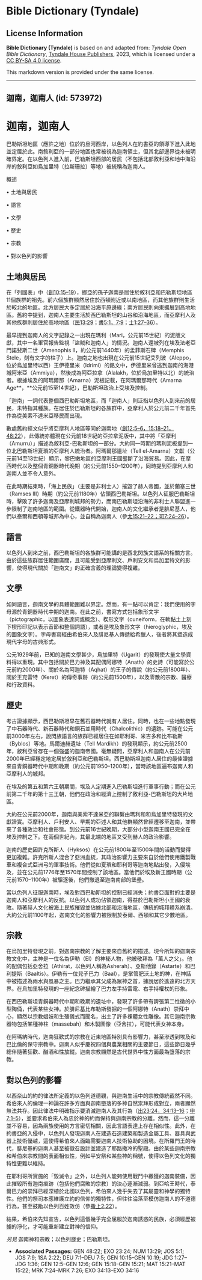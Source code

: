 # Bible Dictionary (Tyndale)

## License Information

**Bible Dictionary (Tyndale)** is based on and adapted from: _Tyndale Open Bible Dictionary_, [Tyndale House Publishers](https://tyndaleopenresources.com/), 2023, which is licensed under a [CC BY-SA 4.0 license](https://creativecommons.org/licenses/by-sa/4.0/legalcode.en).

This markdown version is provided under the same license.



--------------------------------

## 迦南，迦南人 (id: 573972)

迦南，迦南人
======

巴勒斯坦地區（應許之地）位於約旦河西岸，以色列人在約書亞的領導下進入此地並定居於此。南敘利亞的一部分地區也常被視為迦南領土，但其北部邊界從未被明確界定。在以色列人進入前，巴勒斯坦西部的居民（不包括北部敘利亞和地中海沿岸的敘利亞如烏加里特〔拉斯珊拉〕等地）被統稱為迦南人。

概述

• 土地與居民

• 語言

• 文學

• 歷史

• 宗教

• 對以色列的影響

土地與居民
-----

在「列國表」中（[創10:15–19](https://ref.ly/Gen10:15-Gen10:19)），挪亞的孫子迦南是居住於敘利亞和巴勒斯坦地區11個族群的祖先。前六個族群顯然居住於西頓附近或以南地區，而其他族群則生活於較北的地區。北方居民大多定居於沿海平原邊緣；南方居民則向東擴展到高地地區。舊約中提到，迦南人主要生活於西巴勒斯坦的山谷和沿海地區，而亞摩利人及其他族群則居住於高地地區（[民13:29](https://ref.ly/Num13:29)；[書5:1，](https://ref.ly/Josh5:1)[7:9](https://ref.ly/Josh7:9)；[士1:27–36](https://ref.ly/Judg1:27-Judg1:36)）。

最早提到迦南人的文字記錄之一出現在瑪利（Mari，公元前15世紀）的泥版文獻，其中一名軍官報告監視「盜賊和迦南人」的情況。迦南人還被列在埃及法老亞門諾斐斯二世（Amenophis II，約公元前1440年）的孟菲斯石碑（Memphis Stele，刻有文字的柱子）上。迦南之地也出現在公元前15世紀艾列波（Aleppo，位於烏加里特以西）王伊德里米（Idrimi）的銘文中，伊德里米曾逃到迦南的海港城阿米亞（Ammiya），然後成為阿亞拉拿（Alalakh，位於烏加里特以北）的統治者。根據埃及的阿瑪爾那（Amarna）泥板記載，在阿瑪爾那時代（Amarna Age**，**公元前15至14世紀），巴勒斯坦政治上受埃及控制。

「迦南」一詞代表整個西巴勒斯坦地區，而「迦南人」則泛指以色列人到來前的居民，未特指其種族。在居住於巴勒斯坦的各族群中，亞摩利人於公元前二千年首先作為從美索不達米亞移民而出現。

數處舊約經文似乎將亞摩利人地區等同於迦南地（[創12:5–6，](https://ref.ly/Gen12:5-Gen12:6)[15:18–21，](https://ref.ly/Gen15:18-Gen15:21)[48:22](https://ref.ly/Gen48:22)），此傳統亦體現在公元前18世紀的亞拉拿泥版中，其中將「亞摩利（Amurru）」描述為敘利亞\-巴勒斯坦的一部分。大約同一時期的瑪利泥板提到一位北巴勒斯坦夏瑣的亞摩利人統治者。阿瑪爾那遺址（Tell el\-Amarna）文獻（公元前14至13世紀）顯示，黎巴嫩地區的亞摩利王國壟斷了沿海貿易。因此，在摩西時代以及整個青銅器時代晚期（約公元前1550–1200年），同時提到亞摩利人和迦南人並不令人意外。

在此時期結束時，「海上民族」（主要是非利士人）摧毀了赫人帝國，並於蘭塞三世（Ramses III）時期（約公元前1180年）佔領西巴勒斯坦。以色列人征服巴勒斯坦時，擊敗了許多迦南及亞摩利城邦的勢力，而南巴勒斯坦沿海的非利士人聯盟進一步限制了迦南地區的範圍。從鐵器時代開始，迦南人的文化繼承者是腓尼基人，他們以泰爾和西頓等城邦為中心，並自稱為迦南人（參[太15:21–22；](https://ref.ly/Matt15:21-Matt15:22)[可7:24–26](https://ref.ly/Mark7:24-Mark7:26)）。

語言
--

以色列人到來之前，西巴勒斯坦的各族群可能講的是西北閃族文語系的相關方言。由於這些族群居住範圍廣闊，且可能受到亞摩利文、戶利安文和烏加里特文的影響，使得現代關於「迦南文」的正確含義的理論變得複雜。

文學
--

如同語言，迦南文學的具體範圍難以界定。然而，有一點可以肯定：我們使用的字母源於青銅器時代中期的迦南。在此之前，書寫方式包括象形文字（pictographic，以圖象表達詞或概念）、楔形文字（cuneiform，在軟黏土上刻下楔形印記以表示音節和整個詞語），或者是埃及象形文字（hieroglyphic，埃及的圖象文字）。字母書寫經由希伯來人及腓尼基人傳遞給希臘人，後者將其塑造成現代字母的古典形式。

公元1929年前，已知的迦南文學甚少，烏加里特（Ugarit）的發現使大量文學資料得以重現。其中包括關於巴力神及其配偶阿娜特（Anath）的史詩（可能寫於公元前約2000年）、關於名為阿迦特（Aqhat）的王子的傳說（約公元前1800年）、關於王克雷特（Keret）的傳奇事跡（約公元前1500年），以及零散的宗教、醫療和行政資料。

歷史
--

考古證據顯示，西巴勒斯坦早在舊石器時代就有人居住。同時，也在一些地點發現了中石器時代、新石器時代和銅石並用時代（Chalcolithic）的遺跡。可能在公元前3000年左右，說閃族語言的族群已經居住在如耶利哥、米吉多和比布勒斯（Byblos）等地。馬爾迪赫遺址（Tell Mardikh）的發現顯示，約公元前2500年，敘利亞曾存在一個強盛的迦南帝國。毫無疑問，亞摩利人和迦南人在公元前2000年已經穩定地定居於敘利亞和巴勒斯坦。西巴勒斯坦迦南人居住的最佳證據來自青銅器時代中期和晚期（約公元前1950–1200年），當時該地區遍布迦南人和亞摩利人的城邦。

在埃及的第五和第六王朝期間，埃及人定期進入巴勒斯坦進行軍事行動；而在公元前第二千年的第十三王朝，他們在政治和經濟上控制了敘利亞\-巴勒斯坦的大片地區。

大約在公元前2000年，迦南與美索不達米亞的聯繫由瑪利和和烏加里特發現的文獻證實。亞摩利人、戶利安人、早期的亞述人和其他群顯然曾經遷移至迦南，並帶來了各種政治和社會形態。到公元前16世紀晚期，大部分小型迦南王國已完全在埃及控制之下。在兩個世紀內，其最北端的地區又受到赫人的政治影響。

迦南的歷史因許克所斯人（Hyksos）在公元前1800年至1500年間的活動而變得更加複雜。許克所斯人混合了亞洲血統，其政治影響力主要來自於他們使用鐵製戰車和複合式亞洲弓的軍事技術。他們從如夏瑣和耶利哥等迦南地點出發，入侵埃及，並在公元前1776年至1570年間控制了該地區。當他們於埃及新王國時期（公元前1570–1100年）被驅逐後，他們撤退至迦南南部的堡壘。

當以色列人征服迦南時，埃及對西巴勒斯坦的控制已經消失；約書亞面對的主要是迦南人和亞摩利人的反抗。以色列人成功佔領迦南，得益於巴勒斯坦小王國的衰敗。隨著赫人文化被海上民族摧毀並佔據北部和沿海地區，傳統的城邦體系崩潰。大約公元前1100年起，迦南文化的影響力被限制於泰爾、西頓和其它少數地區。

宗教
--

在烏加里特發現之前，對迦南宗教的了解主要來自舊約的描述。現今所知的迦南宗教文化中，主神是一位名為伊勒（El）的神秘人物，他被敬拜為「萬人之父」。他的配偶包括亞舍拉（Athirat，以色列人稱為Asherah）、亞斯他錄（Astarte）和巴利提斯（Baaltis）。伊勒有一位兒子巴力（Baal），是掌管肥沃土地的神，在神話中被描述為雨水與風暴之主。巴力繼承其父成為眾神之首，據說居於遙遠的北方天界。在烏加里特發現的一座紀念碑描繪了巴力左手持雷電、右手持權杖的形象。

在西巴勒斯坦青銅器時代中期和晚期的遺址中，發現了許多帶有誇張第二性徵的小型陶俑，代表某些女神。於腓尼基比布勒斯發掘的一個阿娜特（Anath）崇拜中心，顯然以宗教娼妓和生殖儀式而聞名，出土了許多裸體女性雕像。其它迦南宗教器物包括某種神柱（massebah）和木製圖像（亞舍拉），可能代表女神本身。

在阿瑪納時代，迦南狂歡式的宗教在近東地區特別具有影響力，甚至滲透到埃及和巴比倫的保守宗教中。迦南人似乎慶祝四個與農業相關的主要節日，這些節日幾乎總伴隨著狂歡、酗酒和性放縱。迦南宗教顯然是古代世界中性方面最為墮落的宗教。

對以色列的影響
-------

以西奈山的約的律法所定義的以色列道德觀，與迦南生活中的宗教傳統截然不同。希伯來人的倫理一神論在許多方面與迦南墮落的多神自然崇拜形成對立，兩者顯然無法共存。因此律法中明確指示要消滅迦南人及其行為（[出23:24，](https://ref.ly/Exod23:24)[34:13–16](https://ref.ly/Exod34:13-Exod34:16)；[申7:1–5](https://ref.ly/Deut7:1-Deut7:5)），並要求希伯來人為忠於神的約而保持與迦南宗教的分離。然而，這一分離並不容易，因為兩族使用的方言密切相關，因此言語表達上存在相似性。此外，在約書亞的入侵中，以色列人發現迦南人在建造石造建築和製造金屬工具、器具與武器上技術優越，這使得希伯來人面臨需要迦南人技術協助的困境。在所羅門王的時代，腓尼基的迦南人甚至被徵召設計並建造了耶路撒冷的聖殿。由於某些迦南宗教和希伯來宗教間的表面相似性，例如平安祭和某些神的稱號，使得以色列文化的獨特性更難以維持。

在耶利哥所實施的「毀滅令」之外，以色列人能夠使用戰鬥中繳獲的迦南裝備，因此摧毀所有迦南痕跡（包括他們腐敗的宗教）的決心逐漸減弱。到亞哈王時代，泰爾巴力的崇拜已經深植於北國以色列，希伯來人幾乎失去了其屬靈和神學的獨特性。他們的祭司本應維護立約的信仰的獨特性，但往往淪落至模仿迦南人的不道德行為，甚至鼓勵以色列百姓效仿（參[撒上2:22](https://ref.ly/1Sam2:22)）。

結果，希伯來先知宣告，以色列這個幾乎完全屈服於迦南誘惑的民族，必須經歷被擄的淨化，才可能重新建立對神的信仰。

*另見* 迦南神和宗教；以色列歷史；巴勒斯坦。

* **Associated Passages:** GEN 48:22; EXO 23:24; NUM 13:29; JOS 5:1; JOS 7:9; 1SA 2:22; DEU 7:1–DEU 7:5; GEN 10:15–GEN 10:19; JDG 1:27–JDG 1:36; GEN 12:5–GEN 12:6; GEN 15:18–GEN 15:21; MAT 15:21–MAT 15:22; MRK 7:24–MRK 7:26; EXO 34:13–EXO 34:16

